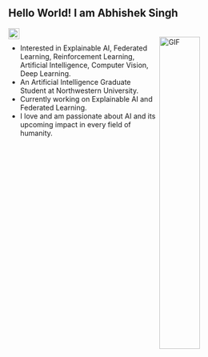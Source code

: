 ## Hello World! I am Abhishek Singh

<a href="https://www.linkedin.com/in/abhishek-singh261/">
  <img align="left" alt="Sagnik's Linkedin" width="22px" src="https://cdn.jsdelivr.net/npm/simple-icons@v3/icons/linkedin.svg" />
</a>
<br />
<img align="right" width=40% alt="GIF" src="https://media0.giphy.com/media/qgQUggAC3Pfv687qPC/giphy.gif" />

- Interested in Explainable AI, Federated Learning, Reinforcement Learning, Artificial Intelligence, Computer Vision, Deep Learning.
- An Artificial Intelligence Graduate Student at Northwestern University. 
- Currently working on Explainable AI and Federated Learning.
- I love and am passionate about AI and its upcoming impact in every field of humanity.
